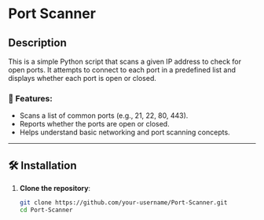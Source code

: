 #  Port Scanner

##  Description  
This is a simple Python script that scans a given IP address to check for open ports. It attempts to connect to each port in a predefined list and displays whether each port is open or closed.

### 🚀 Features:
- Scans a list of common ports (e.g., 21, 22, 80, 443).
- Reports whether the ports are open or closed.
- Helps understand basic networking and port scanning concepts.

---

## 🛠️ Installation  
1. **Clone the repository**:  
   ```sh
   git clone https://github.com/your-username/Port-Scanner.git
   cd Port-Scanner
